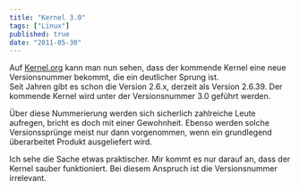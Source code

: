 ```yaml
---
title: "Kernel 3.0"
tags: ["Linux"]
published: true
date: "2011-05-30"
---
```


Auf [Kernel.org](http://kernel.org/) kann man nun sehen, dass der kommende Kernel eine neue Versionsnummer bekommt, die ein deutlicher Sprung ist.  
Seit Jahren gibt es schon die Version 2.6.x, derzeit als Version 2.6.39. Der kommende Kernel wird unter der Versionsnummer 3.0 geführt werden.

Über diese Nummerierung werden sich sicherlich zahlreiche Leute aufregen, bricht es doch mit einer Gewohnheit. Ebenso werden solche Versionssprünge meist nur dann vorgenommen, wenn ein grundlegend überarbeitet Produkt ausgeliefert wird.

Ich sehe die Sache etwas praktischer. Mir kommt es nur darauf an, dass der Kernel sauber funktioniert. Bei diesem Anspruch ist die Versionsnummer irrelevant.

